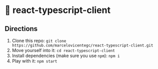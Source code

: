 # 🍰 react-typescript-client

## Directions

1. Clone this repo: `git clone https://github.com/marcelovicentegc/react-typescript-client.git`
2. Move yourself into it: `cd react-typescript-client`
3. Install dependencies (make sure you use `npm`): `npm i`
4. Play with it: `npm start`
